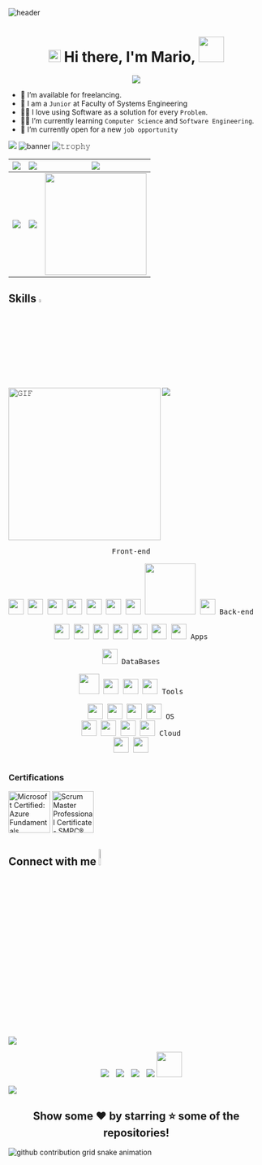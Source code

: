 ![header](https://media.licdn.com/dms/image/C4D16AQGBAINMu60vhw/profile-displaybackgroundimage-shrink_350_1400/0/1659618641473?e=1691625600&v=beta&t=4Qjp5ePTczw_fuYEyx6BIfoKB6kxrQMojsKRIEM07aE)

<h1 align="center">
  <img src="GIF/Earth.gif" width="24px">
  Hi there, I'm Mario, <img src="https://media.giphy.com/media/12oufCB0MyZ1Go/giphy.gif" width="50">
</h1>

<p align="center">
  <img src="https://readme-typing-svg.herokuapp.com?font=monospace&color=00ffd2&size=25&center=true&vCenter=true&lines=A+Passionate+Learner!;Open+Source+Contributor">
</p>

- 🤝 I’m available for freelancing. 
- :school: I am a `Junior` at Faculty of Systems Engineering
- :technologist: I love using Software as a solution for every `Problem`.
- :student: I’m currently learning `Computer Science` and `Software Engineering`.
- :thinking: I’m currently open for a new `job opportunity`

<img src="https://user-images.githubusercontent.com/73097560/115834477-dbab4500-a447-11eb-908a-139a6edaec5c.gif"></a>
![banner](https://user-images.githubusercontent.com/109308073/202793525-b2d35c97-1687-46ed-a44a-86504d86c81c.png)
![𝚝𝚛𝚘𝚙𝚑𝚢](https://github-profile-trophy.vercel.app/?username=Mgodoyd&column=9&margin-w=15&margin-h=15&no-bg=true&no-frame=true&theme=juicyfresh)

|![](http://github-profile-summary-cards.vercel.app/api/cards/stats?username=Mgodoyd&theme=github_dark)|![](http://github-profile-summary-cards.vercel.app/api/cards/productive-time?username=Mgodoyd&theme=github_dark&utcOffset=8)|![](http://github-profile-summary-cards.vercel.app/api/cards/profile-details?username=Mgodoyd&theme=github_dark)|
|---|---|---|
|![](http://github-profile-summary-cards.vercel.app/api/cards/repos-per-language?username=Mgodoyd&theme=github_dark)|![](http://github-profile-summary-cards.vercel.app/api/cards/most-commit-language?username=Mgodoyd&theme=github_dark)|<img width="200" src="https://github-readme-stats.vercel.app/api/top-langs/?username=Mgodoyd&text_color=FFFFFF&bg_color=0e1116&title_color=blue&langs_count=50&layout=compact&hide_border=true" />



<h2> Skills <img src = "https://media2.giphy.com/media/QssGEmpkyEOhBCb7e1/giphy.gif?cid=ecf05e47a0n3gi1bfqntqmob8g9aid1oyj2wr3ds3mg700bl&rid=giphy.gif" width = 4%></h2>
<img src="https://user-images.githubusercontent.com/73097560/115834477-dbab4500-a447-11eb-908a-139a6edaec5c.gif"></a>
<img align="left" height="300px" width="300px" alt="𝙶𝙸𝙵" src="https://camo.githubusercontent.com/3b7c592ede97b6138ffd4b1cc1541c2f3b11fd39/687474703a2f2f33312e6d656469612e74756d626c722e636f6d2f31376665613932306666333665663466356238373764353231366137616164392f74756d626c725f6d6f39786a65387a5a34317163626975666f315f313238302e676966"/>

<p style="display: inline-block;" align="center">
  <kbd>
    <kbd>Front-end</kbd>
    <br>
    <br>
    <img width="30px" src="https://cdn.jsdelivr.net/gh/devicons/devicon/icons/html5/html5-original.svg" /> 
    <img width="30px" src="https://cdn.jsdelivr.net/gh/devicons/devicon/icons/css3/css3-plain.svg" /> 	  
    <img width="30px" src="https://cdn.jsdelivr.net/gh/devicons/devicon/icons/sass/sass-original.svg" />
    <img width="30px" src="https://cdn.jsdelivr.net/gh/devicons/devicon/icons/javascript/javascript-original.svg" />
    <img width="30px" src="https://cdn.jsdelivr.net/gh/devicons/devicon/icons/bootstrap/bootstrap-original.svg" />
    <img width="30px" src="https://cdn.jsdelivr.net/gh/devicons/devicon/icons/react/react-original.svg" />
    <img width="30px" src="https://cdn.jsdelivr.net/gh/devicons/devicon/icons/angularjs/angularjs-plain.svg" />
    <img width="100px" src="https://sweetalert2.github.io/images/SweetAlert2.png" />   
    <img width="30px" src="https://www.chartjs.org/docs/latest/favicon.ico" />
  </kbd>
  <kbd>
    <kbd>Back-end</kbd>
    <br>
    <br>
    <img width="30px" src="https://cdn.jsdelivr.net/gh/devicons/devicon/icons/php/php-original.svg" />
    <img width="30px" src="https://cdn.jsdelivr.net/gh/devicons/devicon/icons/laravel/laravel-plain.svg" />    
    <img width="30px" src="https://cdn.jsdelivr.net/gh/devicons/devicon/icons/typescript/typescript-original.svg" />
    <img width="30px" src="https://cdn.jsdelivr.net/gh/devicons/devicon/icons/nodejs/nodejs-original.svg" />
    <img width="30px" src="https://cdn.jsdelivr.net/gh/devicons/devicon/icons/java/java-original.svg" />
    <img width="30px" src="https://cdn.jsdelivr.net/gh/devicons/devicon/icons/spring/spring-original.svg" />
    <img width="30px" src="https://cdn.jsdelivr.net/gh/devicons/devicon/icons/cplusplus/cplusplus-original.svg" />    
  </kbd>
  <kbd>
    <kbd>Apps</kbd>
    <br>
    <br>
    <img width="30px" src="https://cdn.jsdelivr.net/gh/devicons/devicon/icons/kotlin/kotlin-original.svg" />
  </kbd>
  <kbd>
    <kbd>DataBases</kbd>
    <br>
    <br>
    <img width="40px" src="https://cdn.jsdelivr.net/gh/devicons/devicon/icons/oracle/oracle-original.svg" />
    <img width="30px" src="https://dbdb.io/media/logos/ibm-db2-vertical.svg" />
    <img width="30px" src="https://cdn.jsdelivr.net/gh/devicons/devicon/icons/postgresql/postgresql-original.svg" />
    <img width="30px" src="https://cdn.jsdelivr.net/gh/devicons/devicon/icons/mysql/mysql-original.svg" />
  </kbd>
  <kbd>
    <kbd>Tools</kbd>
    <br>
    <br>
    <img width="30px" src="https://cdn.jsdelivr.net/gh/devicons/devicon/icons/vscode/vscode-original.svg" />
    <img width="30px" src="https://github.com/termux/termux-app/raw/master/app/src/main/res/mipmap-xxxhdpi/ic_launcher.png" />
    <img width="30px" src="https://cdn.jsdelivr.net/gh/devicons/devicon/icons/git/git-original.svg" />
    <img width="30px" src="https://cdn.jsdelivr.net/gh/devicons/devicon/icons/jira/jira-original.svg" />
  </kbd>
  <kbd>
    <kbd>OS</kbd>
    <br>
    <img width="30px" src="https://cdn.jsdelivr.net/gh/devicons/devicon/icons/debian/debian-original.svg" />
    <img width="30px" src="https://cdn.jsdelivr.net/gh/devicons/devicon/icons/ubuntu/ubuntu-plain.svg" />
    <img width="30px" src="https://cdn.jsdelivr.net/gh/devicons/devicon/icons/android/android-original.svg" />
    <img width="30px" src="https://cdn.jsdelivr.net/gh/devicons/devicon/icons/windows8/windows8-original.svg" />
  </kbd>
   <kbd>
    <kbd>Cloud</kbd>
    <br>
     <img width="30px" src="https://cdn.jsdelivr.net/gh/devicons/devicon/icons/azure/azure-original.svg" />
     <img width="30px" src="https://cdn.jsdelivr.net/gh/devicons/devicon/icons/amazonwebservices/amazonwebservices-original.svg" />
  </kbd>
</p>

<h3>Certifications</h3>
<p>
<a href="/"><img src="https://images.credly.com/size/110x110/images/be8fcaeb-c769-4858-b567-ffaaa73ce8cf/image.png" alt="Microsoft Certified: Azure Fundamentals"  width="82" /></a>
<a href="https://www.credly.com/badges/0f80e887-244e-4dac-b87c-e9715098e05f/public_url"><img src="https://images.credly.com/size/110x110/images/ef699df2-09c7-42f1-84ab-710d5aa45373/Scrum-Master-Professional-Certificate-SMPC_-2020.png" alt="Scrum Master Professional Certificate - SMPC®"  width="82" /></a>
</p>

  
<h2> Connect with me <img src='https://raw.githubusercontent.com/ShahriarShafin/ShahriarShafin/main/Assets/handshake.gif' width="9%"> </h2>
<img src="https://user-images.githubusercontent.com/73097560/115834477-dbab4500-a447-11eb-908a-139a6edaec5c.gif"></a>



<p align="center">
   <div align="center"  class="icons-social" style="margin-left: 10px;">
     <a href="https://www.linkedin.com/in/mario-godoy-43927a1a5/" style="margin-left: 10px;"  target="_blank" href="https://www.linkedin.com/in/saurabhmchavan/">
		   <img src="https://img.icons8.com/doodle/40/000000/linkedin--v2.png"></a>
     <a href="https://github.com/Mgodoyd" style="margin-left: 10px;" target="_blank" href="https://github.com/100rabhcsmc">
		   <img src="https://img.icons8.com/doodle/40/000000/github--v1.png"></a>
	   <a  href = "mailto:godoymario110@gmail.com" style="margin-left: 10px;" target="_blank" href="https://dev.to/100rabhcsmc">
				<img src="https://img.icons8.com/external-sketchy-juicy-fish/0.6x/external-blog-online-services-sketchy-sketchy-juicy-fish.png"></a>
	   <a href="https://youtube.com/channel/UCmSFFu8wDCzCMtep984yH7w" style="margin-left: 10px;" target="_blank" href="https://www.youtube.com/channel/UC-ZdNkKNHC6KguDqNFKO2Nw?view_as=subscriber">
      <img src="https://img.icons8.com/doodle/1x/youtube--v2.png" ></a>
      <img src="https://media.giphy.com/media/VgCDAzcKvsR6OM0uWg/giphy.gif" width="50"> 
   </div>
</p>

<img  src="https://user-images.githubusercontent.com/70382532/138322189-2db8df52-9dcb-40a0-88a8-c365466bd33d.gif" >
<h2 align ="center">Show some ❤️ by starring ⭐ some of the repositories!</h2>

  
<!--![Snake animation](https://github.com/rafaballerini/rafaballerini/blob/output/github-contribution-grid-snake.svg)-->

<picture>
  <source media="(prefers-color-scheme: dark)" srcset="https://raw.githubusercontent.com/andrea-liliana/andrea-liliana/output/github-contribution-grid-snake-dark.svg">
  <source media="(prefers-color-scheme: light)" srcset="https://raw.githubusercontent.com/mgodoyd/andrea-liliana/output/github-contribution-grid-snake.svg">
  <img alt="github contribution grid snake animation" src="https://raw.githubusercontent.com/mgodoyd/andrea-liliana/output/github-contribution-grid-snake.svg">
</picture>
